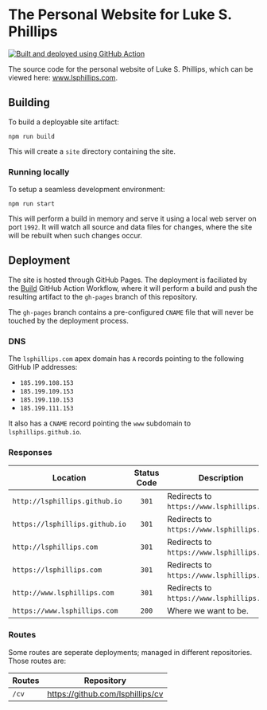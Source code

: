 # The Personal Website for Luke S. Phillips

[![Built and deployed using GitHub Action](https://github.com/lsphillips/lsphillips.github.io/actions/workflows/build-and-deploy.yml/badge.svg?branch=main)](https://github.com/lsphillips/lsphillips.github.io/actions)

The source code for the personal website of Luke S. Phillips, which can be viewed here: www.lsphillips.com.

## Building

To build a deployable site artifact:

```
npm run build
```

This will create a `site` directory containing the site.

### Running locally

To setup a seamless development environment:

```
npm run start
```

This will perform a build in memory and serve it using a local web server on port `1992`. It will watch all source and data files for changes, where the site will be rebuilt when such changes occur.

## Deployment

The site is hosted through GitHub Pages. The deployment is faciliated by the [Build](.github/workflows/build.yml) GitHub Action Workflow, where it will perform a build and push the resulting artifact to the `gh-pages` branch of this repository.

The `gh-pages` branch contains a pre-configured `CNAME` file that will never be touched by the deployment process.

### DNS

The `lsphillips.com` apex domain has `A` records pointing to the following GitHub IP addresses:

  - `185.199.108.153`
  - `185.199.109.153`
  - `185.199.110.153`
  - `185.199.111.153`

It also has a `CNAME` record pointing the `www` subdomain to `lsphillips.github.io`.

### Responses

| Location                       | Status Code | Description                                |
| ------------------------------ | :---------: | ------------------------------------------ |
| `http://lsphillips.github.io`  | `301`       | Redirects to `https://www.lsphillips.com`. |
| `https://lsphillips.github.io` | `301`       | Redirects to `https://www.lsphillips.com`. |
| `http://lsphillips.com`        | `301`       | Redirects to `https://www.lsphillips.com`. |
| `https://lsphillips.com`       | `301`       | Redirects to `https://www.lsphillips.com`. |
| `http://www.lsphillips.com`    | `301`       | Redirects to `https://www.lsphillips.com`. |
| `https://www.lsphillips.com`   | `200`       | Where we want to be.                       |

### Routes

Some routes are seperate deployments; managed in different repositories. Those routes are:

| Routes | Repository                       |
| ------ | -------------------------------- |
| `/cv`  | https://github.com/lsphillips/cv |
